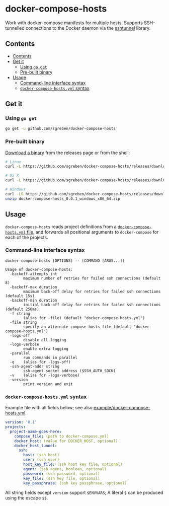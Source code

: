# docker-compose-hosts

Work with docker-compose manifests for multiple hosts. Supports SSH-tunnelled connections to the Docker daemon via the [sshtunnel](github.com/sgreben/sshtunnel) library.

## Contents

- [Contents](#contents)
- [Get it](#get-it)
  - [Using `go get`](#using-go-get)
  - [Pre-built binary](#pre-built-binary)
- [Usage](#usage)
  - [Command-line interface syntax](#command-line-interface-syntax)
  - [`docker-compose-hosts.yml` syntax](#docker-compose-hostsyml-syntax)


## Get it

### Using `go get`

```sh
go get -u github.com/sgreben/docker-compose-hosts
```

### Pre-built binary

[Download a binary](https://github.com/sgreben/docker-compose-hosts/releases/latest) from the releases page or from the shell:

```sh
# Linux
curl -L https://github.com/sgreben/docker-compose-hosts/releases/download/0.0.1/docker-compose-hosts_0.0.1_linux_x86_64.tar.gz | tar xz

# OS X
curl -L https://github.com/sgreben/docker-compose-hosts/releases/download/0.0.1/docker-compose-hosts_0.0.1_osx_x86_64.tar.gz | tar xz

# Windows
curl -LO https://github.com/sgreben/docker-compose-hosts/releases/download/0.0.1/docker-compose-hosts_0.0.1_windows_x86_64.zip
unzip docker-compose-hosts_0.0.1_windows_x86_64.zip
```

## Usage

`docker-compose-hosts` reads project definitions from a [`docker-compose-hosts.yml` file](#docker-compose-hostsyml-syntax), and forwards all positional arguments to `docker-compose` for each of the projects.

### Command-line interface syntax

```text
docker-compose-hosts [OPTIONS] -- [COMMAND [ARGS...]]
```

```text
Usage of docker-compose-hosts:
  -backoff-attempts int
    	maximum number of retries for failed ssh connections (default 8)
  -backoff-max duration
    	maximum back-off delay for retries for failed ssh connections (default 15s)
  -backoff-min duration
    	initial back-off delay for retries for failed ssh connections (default 250ms)
  -f string
    	(alias for -file) (default "docker-compose-hosts.yml")
  -file string
    	specify an alternate compose-hosts file (default "docker-compose-hosts.yml")
  -logs-off
    	disable all logging
  -logs-verbose
    	enable extra logging
  -parallel
    	run commands in parallel
  -q	(alias for -logs-off)
  -ssh-agent-addr string
    	ssh-agent socket address ($SSH_AUTH_SOCK)
  -v	(alias for -logs-verbose)
  -version
    	print version and exit
```

### `docker-compose-hosts.yml` syntax

Example file with all fields below; see also [example/docker-compose-hosts.yml](example/docker-compose-hosts.yml).

```yaml
version: '0.1'
projects:
  project-name-goes-here:
    compose_file: (path to docker-compose.yml)
    docker_host: (value for DOCKER_HOST, optional)
    docker_host_tunnel:
      ssh:
        host: (ssh host)
        user: (ssh user)
        host_key_file: (ssh host key file, optional)
        agent: (ssh agent, boolean, optional)
        password: (ssh password, optional)
        key_file: (ssh key file, optional)
        key_passphrase: (ssh key passphrase, optional)
```

All string fields except `version` support `$ENVVARS`; A literal `$` can be produced using the escape `$$`.
